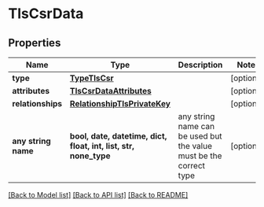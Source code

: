 # TlsCsrData


## Properties
Name | Type | Description | Notes
------------ | ------------- | ------------- | -------------
**type** | [**TypeTlsCsr**](TypeTlsCsr.md) |  | [optional] 
**attributes** | [**TlsCsrDataAttributes**](TlsCsrDataAttributes.md) |  | [optional] 
**relationships** | [**RelationshipTlsPrivateKey**](RelationshipTlsPrivateKey.md) |  | [optional] 
**any string name** | **bool, date, datetime, dict, float, int, list, str, none_type** | any string name can be used but the value must be the correct type | [optional]

[[Back to Model list]](../README.md#documentation-for-models) [[Back to API list]](../README.md#documentation-for-api-endpoints) [[Back to README]](../README.md)


